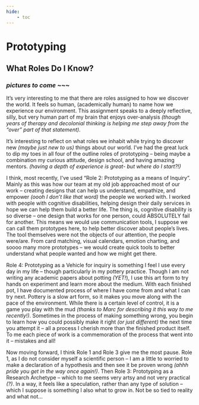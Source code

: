 ```yaml
---
hide:
    - toc
---
```


# Prototyping

## What Roles Do I Know?
### *pictures to come ~~~*

It’s very interesting to me that there are roles assigned to how we discover the world. It feels so human, (academically human) to name how we experience our environment. This assignment speaks to a deeply reflective, silly, but very human part of my brain that enjoys over-analysis *(though years of therapy and decolonial thinking is helping me step away from the “over” part of that statement)*.

It’s interesting to reflect on what roles we inhabit while trying to discover new *(maybe just new to us)* things about our world. I’ve had the great luck to dip my toes in all four of the outline roles of prototyping – being maybe a combination my curious attitude, design school, and having amazing mentors. *(having a depth of experience is great- but where do I start?!)*

I think, most recently, I’ve used “Role 2: Prototyping as a means of Inquiry”. Mainly as this was how our team at my old job approached most of our work – creating designs that can help us understand, empathize, and empower *(oooh I don’t like that word)* the people we worked with. I worked with people with cognitive disabilities, helping design their daily services in hope we can help them build a better life. The thing is, cognitive disability is so diverse – one design that works for one person, could ABSOLUTELY fail for another. This means we would use communication tools, I suppose we can call them prototypes here, to help better discover about people’s lives. The tool themselves were not the objects of our attention, the people were/are. From card matching, visual calendars, emotion charting, and soooo many more prototypes – we would create quick tools to better understand what people wanted and how we might get there.

Role 4: Prototyping as a Vehicle for inquiry is something I feel I use every day in my life – though particularly in my pottery practice. Though I am not writing any academic papers about potting *(YET!*), I use this art form to try hands on experiment and learn more about the medium. With each finished pot, I have documented process of where I have come from and what I can try next. Pottery is a slow art form, so it makes you move along with the pace of the environment. While there is a certain level of control, it is a game you play with the mud *(thanks to Marc for describing it this way to me recently!)*. Sometimes in the process of making something wrong, you begin to learn how you could possibly make it right *(or just different)* the next time you attempt it – all a process I cherish more than the finished product itself. To me each piece of work is a commemoration of the process that went into it – mistakes and all!

Now moving forward, I think Role 1 and Role 3 give me the most pause. Role 1, as I do not consider myself a scientific person – I am a little to worried to make a declaration of a hypothesis and then see it be proven wrong *(ahhh pride you get in the way once again!)*. Then Role 3: Prototyping as a Research Archetype – which to me seems very artsy and not very practical *(?)*. In a way, it feels like a speculation, rather than any type of solution – which I suppose is something I also what to grow in. Not be so tied to reality and what not…
